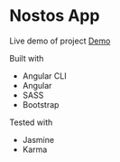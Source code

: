 # Nostos App

Live demo of project [Demo](https://main.d2g3cbji8suo0x.amplifyapp.com/)

Built with
- Angular CLI
- Angular
- SASS
- Bootstrap

Tested with
- Jasmine
- Karma